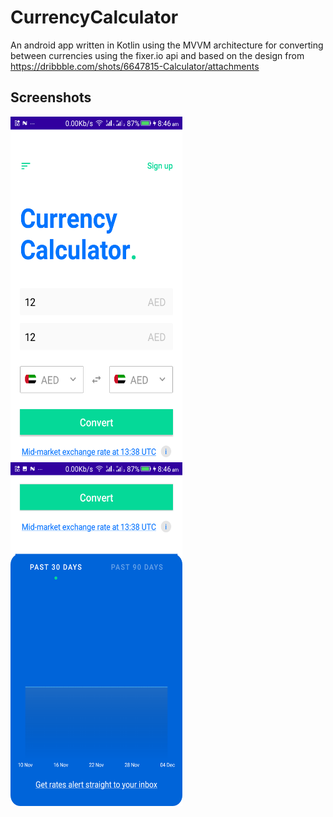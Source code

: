 # CurrencyCalculator
An android app written in Kotlin using the MVVM architecture for converting between currencies using the fixer.io api and based on the design from https://dribbble.com/shots/6647815-Calculator/attachments

## Screenshots
<img height=550 width=275 src="https://github.com/sanxy/CurrencyCalculator/blob/main/Screenshots/1.png"><img height=550 width=275 src="https://github.com/sanxy/CurrencyCalculator/blob/main/Screenshots/2.png"/> 

